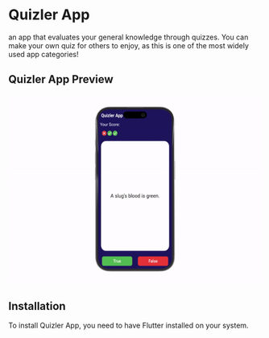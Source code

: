 # Quizler App

an app that evaluates your general knowledge through quizzes. You can make your own quiz for others to enjoy, as this is one of the most widely used app categories!

## Quizler App Preview

![Quizler App](quizler.gif)





## Installation

To install Quizler App, you need to have Flutter installed on your system.

